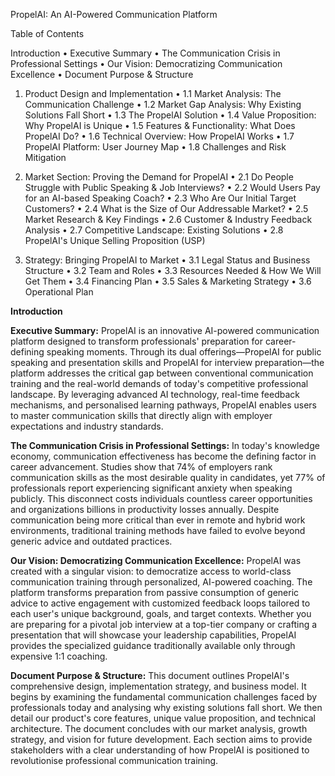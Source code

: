PropelAI: An AI-Powered Communication Platform

Table of Contents

Introduction
•	Executive Summary
•	The Communication Crisis in Professional Settings
•	Our Vision: Democratizing Communication Excellence
•	Document Purpose & Structure

1. Product Design and Implementation
•	1.1 Market Analysis: The Communication Challenge
•	1.2 Market Gap Analysis: Why Existing Solutions Fall Short
•	1.3 The PropelAI Solution
•	1.4 Value Proposition: Why PropelAI is Unique
•	1.5 Features & Functionality: What Does PropelAI Do?
•	1.6 Technical Overview: How PropelAI Works
•	1.7 PropelAI Platform: User Journey Map
•	1.8 Challenges and Risk Mitigation

2. Market Section: Proving the Demand for PropelAI
•	2.1 Do People Struggle with Public Speaking & Job Interviews?
•	2.2 Would Users Pay for an AI-based Speaking Coach?
•	2.3 Who Are Our Initial Target Customers?
•	2.4 What is the Size of Our Addressable Market?
•	2.5 Market Research & Key Findings
•	2.6 Customer & Industry Feedback Analysis
•	2.7 Competitive Landscape: Existing Solutions
•	2.8 PropelAI's Unique Selling Proposition (USP)

3. Strategy: Bringing PropelAI to Market
•	3.1 Legal Status and Business Structure
•	3.2 Team and Roles
•	3.3 Resources Needed & How We Will Get Them
•	3.4 Financing Plan
•	3.5 Sales & Marketing Strategy
•	3.6 Operational Plan


**Introduction**

**Executive Summary:**
PropelAI is an innovative AI-powered communication platform designed to transform professionals' preparation for career-defining speaking moments. Through its dual offerings—PropelAI for public speaking and presentation skills and PropelAI for interview preparation—the platform addresses the critical gap between conventional communication training and the real-world demands of today's competitive professional landscape. By leveraging advanced AI technology, real-time feedback mechanisms, and personalised learning pathways, PropelAI enables users to master communication skills that directly align with employer expectations and industry standards.

**The Communication Crisis in Professional Settings:**
In today's knowledge economy, communication effectiveness has become the defining factor in career advancement. Studies show that 74% of employers rank communication skills as the most desirable quality in candidates, yet 77% of professionals report experiencing significant anxiety when speaking publicly. This disconnect costs individuals countless career opportunities and organizations billions in productivity losses annually. Despite communication being more critical than ever in remote and hybrid work environments, traditional training methods have failed to evolve beyond generic advice and outdated practices.

**Our Vision: Democratizing Communication Excellence:**
PropelAI was created with a singular vision: to democratize access to world-class communication training through personalized, AI-powered coaching. The platform transforms preparation from passive consumption of generic advice to active engagement with customized feedback loops tailored to each user's unique background, goals, and target contexts. Whether you are preparing for a pivotal job interview at a top-tier company or crafting a presentation that will showcase your leadership capabilities, PropelAI provides the specialized guidance traditionally available only through expensive 1:1 coaching.

**Document Purpose & Structure:**
This document outlines PropelAI's comprehensive design, implementation strategy, and business model. It begins by examining the fundamental communication challenges faced by professionals today and analysing why existing solutions fall short. We then detail our product's core features, unique value proposition, and technical architecture. The document concludes with our market analysis, growth strategy, and vision for future development. Each section aims to provide stakeholders with a clear understanding of how PropelAI is positioned to revolutionise professional communication training.
